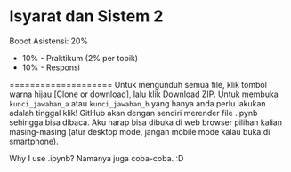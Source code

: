 Isyarat dan Sistem 2
====================

Bobot Asistensi: 20%
* 10% - Praktikum (2% per topik)
* 10% - Responsi

====================
Untuk mengunduh semua file, klik tombol warna hijau [Clone or download], lalu klik Download ZIP.
Untuk membuka `kunci_jawaban_a` atau `kunci_jawaban_b` yang hanya anda perlu lakukan adalah tinggal klik! GitHub akan dengan sendiri merender file .ipynb sehingga bisa dibaca. Aku harap bisa dibuka di web browser pilihan kalian masing-masing (atur desktop mode, jangan mobile mode kalau buka di smartphone).

Why I use .ipynb? Namanya juga coba-coba. :D
